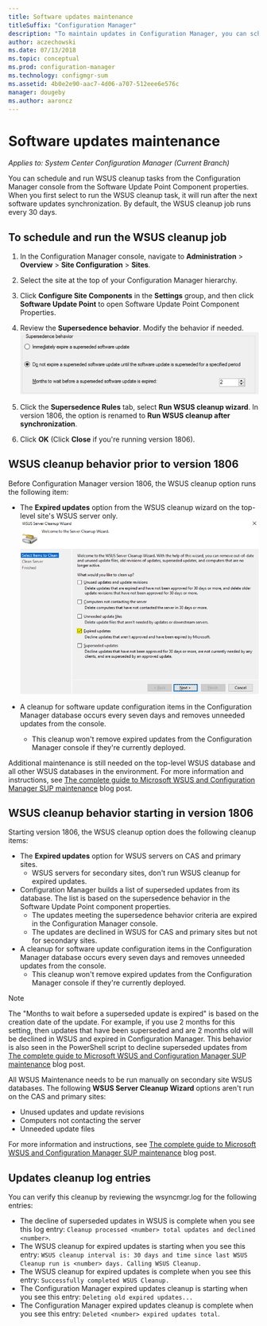 ```yaml
---
title: Software updates maintenance
titleSuffix: "Configuration Manager"
description: "To maintain updates in Configuration Manager, you can schedule the WSUS cleanup task, or you can run it manually."
author: aczechowski
ms.date: 07/13/2018
ms.topic: conceptual
ms.prod: configuration-manager
ms.technology: configmgr-sum
ms.assetid: 4b0e2e90-aac7-4d06-a707-512eee6e576c
manager: dougeby
ms.author: aaroncz
---
```

# Software updates maintenance

*Applies to: System Center Configuration Manager (Current Branch)*

You can schedule and run WSUS cleanup tasks from the Configuration Manager console from the Software Update Point Component properties. When you first select to run the WSUS cleanup task, it will run after the next software updates synchronization. By default, the WSUS cleanup job runs every 30 days.  

## To schedule and run the WSUS cleanup job  

1.  In the Configuration Manager console, navigate to **Administration** > **Overview** > **Site Configuration** > **Sites**. 
2. Select the site at the top of your Configuration Manager hierarchy. 

3.  Click **Configure Site Components** in the **Settings** group, and then click **Software Update Point** to open Software Update Point Component Properties.  

4. Review the **Supersedence behavior**. Modify the behavior if needed. 
![supersedence behavior screenshot](media/sccm-supersedence-behavior.PNG)

5.  Click the **Supersedence Rules** tab, select **Run WSUS cleanup wizard**. In version 1806, the option is renamed to **Run WSUS cleanup after synchronization**. 
 
6. Click **OK** (Click **Close** if you're running version 1806).

## WSUS cleanup behavior prior to version 1806
Before Configuration Manager version 1806, the WSUS cleanup option runs the following item: 
- The **Expired updates** option from the WSUS cleanup wizard on the top-level site's WSUS server only. 
![WSUS expired update cleanup screenshot](media/wsus-cleanup-expired.PNG)

-  A cleanup for software update configuration items in the Configuration Manager database occurs every seven days and removes unneeded updates from the console. 
   - This cleanup won't remove expired updates from the Configuration Manager console if they're currently deployed. 

Additional maintenance is still needed on the top-level WSUS database and all other WSUS databases in the environment. For more information and instructions, see [The complete guide to Microsoft WSUS and Configuration Manager SUP maintenance](https://blogs.technet.microsoft.com/configurationmgr/2016/01/26/the-complete-guide-to-microsoft-wsus-and-configuration-manager-sup-maintenance/) blog post. 


## WSUS cleanup behavior starting in version 1806
Starting version 1806, the WSUS cleanup option does the following cleanup items: 

- The **Expired updates** option for WSUS servers on CAS and primary sites.
    - WSUS servers for secondary sites, don't run WSUS cleanup for expired updates. 
- Configuration Manager builds a list of superseded updates from its database. The list is based on the supersedence behavior in the Software Update Point component properties. 
    - The updates meeting the supersedence behavior criteria are expired in the Configuration Manager console.
    - The updates are declined in WSUS for CAS and primary sites but not for secondary sites.
- A cleanup for software update configuration items in the Configuration Manager database occurs every seven days and removes unneeded updates from the console. 
    - This cleanup won't remove expired updates from the Configuration Manager console if they're currently deployed. 

> [!NOTE]
> The "Months to wait before a superseded update is expired" is based on the creation date of the update. For example, if you use 2 months for this setting, then updates that have been superseded and are 2 months old will be declined in WSUS and expired in Configuration Manager. This behavior is also seen in the PowerShell script to decline superseded updates from [The complete guide to Microsoft WSUS and Configuration Manager SUP maintenance](https://blogs.technet.microsoft.com/configurationmgr/2016/01/26/the-complete-guide-to-microsoft-wsus-and-configuration-manager-sup-maintenance/) blog post.  

All WSUS Maintenance needs to be run manually on secondary site WSUS databases. The following **WSUS Server Cleanup Wizard** options aren't run on the CAS and primary sites:

- Unused updates and update revisions
- Computers not contacting the server
- Unneeded update files

 For more information and instructions, see [The complete guide to Microsoft WSUS and Configuration Manager SUP maintenance](https://blogs.technet.microsoft.com/configurationmgr/2016/01/26/the-complete-guide-to-microsoft-wsus-and-configuration-manager-sup-maintenance/) blog post. 

## Updates cleanup log entries
 
You can verify this cleanup by reviewing the wsyncmgr.log for the following entries: 
  - The decline of superseded updates in WSUS is complete when you see this log entry: `Cleanup processed <number> total updates and declined <number>`.
  - The WSUS cleanup for expired updates is starting when you see this entry: `WSUS cleanup interval is: 30 days and time since last WSUS Cleanup run is <number> days. Calling WSUS Cleanup.`
  - The WSUS cleanup for expired updates is complete when you see this entry: `Successfully completed WSUS Cleanup.`
  - The Configuration Manager expired updates cleanup is starting when you see this entry: `Deleting old expired updates...`
  - The Configuration Manager expired updates cleanup is complete when you see this entry: `Deleted <number> expired updates total`.

